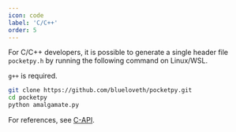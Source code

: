 ```yaml
---
icon: code
label: 'C/C++'
order: 5
---
```


For C/C++ developers,
it is possible to generate a single header file `pocketpy.h`
by running the following command on Linux/WSL.

`g++` is required.

```bash
git clone https://github.com/blueloveth/pocketpy.git
cd pocketpy
python amalgamate.py
```

For references, see [C-API](/C-API/vm.md).